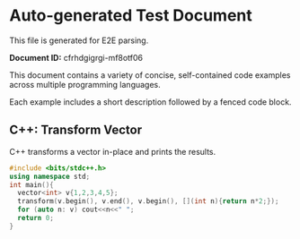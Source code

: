 # Auto-generated Test Document

This file is generated for E2E parsing.

**Document ID:** cfrhdgigrgi-mf8otf06

This document contains a variety of concise, self-contained code examples across multiple programming languages.

Each example includes a short description followed by a fenced code block.

## C++: Transform Vector

C++ transforms a vector in-place and prints the results.

```cpp
#include <bits/stdc++.h>
using namespace std;
int main(){
  vector<int> v{1,2,3,4,5};
  transform(v.begin(), v.end(), v.begin(), [](int n){return n*2;});
  for (auto n: v) cout<<n<<" ";
  return 0;
}
```


